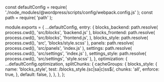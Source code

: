 const defaultConfig = require( './node_modules/@wordpress/scripts/config/webpack.config.js' );
const path = require( 'path' );

module.exports = {
	...defaultConfig,
	entry: {
		blocks_backend: path.resolve( process.cwd(), 'src/blocks', 'backend.js' ),
		blocks_frontend: path.resolve(
			process.cwd(),
			'src/blocks',
			'frontend.js',
		),
		blocks_style: path.resolve( process.cwd(), 'src', 'blocks/style.scss' ),
		panels: path.resolve( process.cwd(), 'src/panels', 'index.js' ),
		settings: path.resolve( process.cwd(), 'src/settings', 'index.js' ),
		settings_style: path.resolve( process.cwd(), 'src/settings', 'style.scss' ),
	},
	optimization: {
		...defaultConfig.optimization,
		splitChunks: {
			cacheGroups: {
				blocks_style: {
					name: 'blocks_style',
					test: /blocks_style\.(sc|sa|c)ss$/,
					chunks: 'all',
					enforce: true,
				},
				default: false,
			},
		},
	},
};
